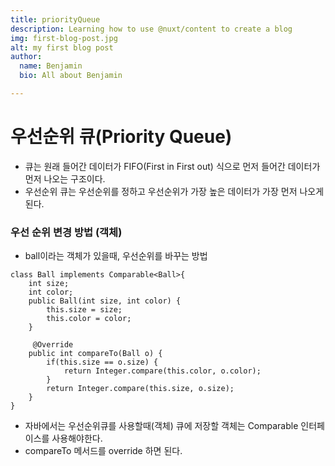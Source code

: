 ```yaml
---
title: priorityQueue
description: Learning how to use @nuxt/content to create a blog
img: first-blog-post.jpg
alt: my first blog post
author:
  name: Benjamin
  bio: All about Benjamin

---
```


# 우선순위 큐(Priority Queue)

-  큐는 원래 들어간 데이터가 FIFO(First in First out) 식으로 먼저 들어간 데이터가 먼저 나오는 구조이다.
- 우선순위 큐는 우선순위를 정하고 우선순위가 가장 높은 데이터가 가장 먼저 나오게된다.

### 우선 순위 변경 방법 (객체)
- ball이라는 객체가 있을때, 우선순위를 바꾸는 방법
```
class Ball implements Comparable<Ball>{
    int size;
    int color;
    public Ball(int size, int color) {
        this.size = size;
        this.color = color;
    }
    
     @Override
    public int compareTo(Ball o) {
        if(this.size == o.size) {
            return Integer.compare(this.color, o.color);
        }
        return Integer.compare(this.size, o.size);
    }
}
```
- 자바에서는 우선순위큐를 사용할때(객체) 큐에 저장할 객체는 Comparable 인터페이스를 사용해야한다.
- compareTo 메서드를 override 하면 된다.
